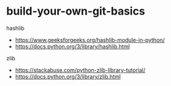 # build-your-own-git-basics

hashlib
- https://www.geeksforgeeks.org/hashlib-module-in-python/
- https://docs.python.org/3/library/hashlib.html


zlib
- https://stackabuse.com/python-zlib-library-tutorial/
- https://docs.python.org/3/library/zlib.html